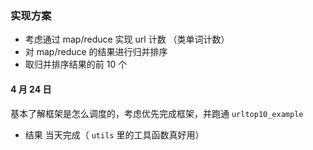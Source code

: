 ### 实现方案

- 考虑通过 map/reduce 实现 url 计数 （类单词计数）
- 对 map/reduce 的结果进行归并排序
- 取归并排序结果的前 10 个

#### 4 月 24 日

基本了解框架是怎么调度的，考虑优先完成框架，并跑通 `urltop10_example`

- 结果 当天完成（ `utils` 里的工具函数真好用）